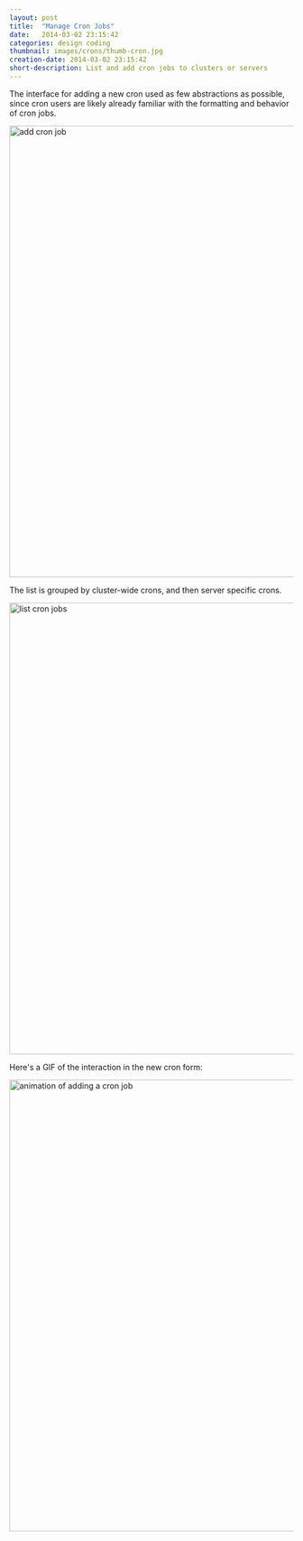 ```yaml
---
layout: post
title:  "Manage Cron Jobs"
date:   2014-03-02 23:15:42
categories: design coding
thumbnail: images/crons/thumb-cron.jpg
creation-date: 2014-03-02 23:15:42
short-description: List and add cron jobs to clusters or servers
---
```


The interface for adding a new cron used as few abstractions as possible, since cron users are likely already familiar with the formatting and behavior of cron jobs.

<img src="{{ site.baseurl}}/images/crons/add-a-cron.jpg" alt="add cron job" width=800 />

The list is grouped by cluster-wide crons, and then server specific crons.

<img src="{{ site.baseurl}}/images/crons/list-crons.jpg" alt="list cron jobs" width=800 />

Here's a GIF of the interaction in the new cron form:

<img src="{{ site.baseurl}}/images/crons/crons-simple.gif" alt="animation of adding a cron job" width=800 />
